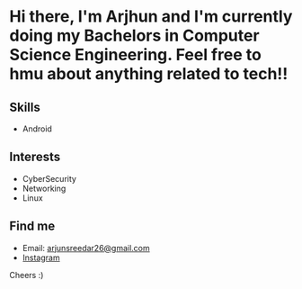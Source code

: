 # Hi there, I'm Arjhun and I'm currently doing my Bachelors in Computer Science Engineering. Feel free to hmu about anything related to tech!!

## Skills
* Android

## Interests
* CyberSecurity
* Networking
* Linux
	
## Find me 
* Email: arjunsreedar26@gmail.com
* [Instagram](https://www.instagram.com/arjjuuun/)

Cheers :)
